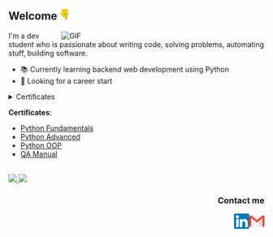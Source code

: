 ## Welcome <img src="https://github.com/deut-erium/deut-erium/blob/master/assets/wave.gif?raw=1" width="24px">                                                                                        
<img align="right" alt="GIF" src="https://media.giphy.com/media/EQKtfl2Np0ME05furr/giphy.gif" width="400vw" />


I'm a dev student who is passionate about writing code, solving problems, automating stuff, building software.

- 📚 Currently learning backend web development using Python
- 👯 Looking for a career start 

<details>
  <summary>Certificates</summary>
  
- [Python Fundamentals](https://softuni.bg/certificates/details/97017/6f60ed92)
- [Python Advanced](https://softuni.bg/certificates/details/97645/52fd863a)
- [Python OOP](https://softuni.bg/certificates/details/104049/a19f7263)
- [QA Manual](https://softuni.bg/certificates/details/89821/7a101157)
</details>


**Certificates**:
- [Python Fundamentals](https://softuni.bg/certificates/details/97017/6f60ed92)
- [Python Advanced](https://softuni.bg/certificates/details/97645/52fd863a)
- [Python OOP](https://softuni.bg/certificates/details/104049/a19f7263)
- [QA Manual](https://softuni.bg/certificates/details/89821/7a101157)

<br/>
<a href="https://github.com/ivo-bass">
  <img height="160em" src="https://github-readme-stats.vercel.app/api?username=ivo-bass&theme=chartreuse-dark&show_icons=true" />
  <img height="135em" src="https://github-readme-stats.vercel.app/api/top-langs/?username=ivo-bass&theme=dark&layout=compact" />
</a>
<br/>

<h3 align="right">Contact me</h3>
<a href="mailto:ivailo.ignatoff@gmail.com"><img align="right" src="https://github.com/deut-erium/deut-erium/blob/master/assets/gmail.svg" width="30px" alt="mail"></a>
<a href="https://www.linkedin.com/in/ivailo-ignatov/"><img align="right" alt="LinkedIn" width="30px" src="https://github.com/deut-erium/deut-erium/blob/master/assets/linkedin.svg" />
</a>
